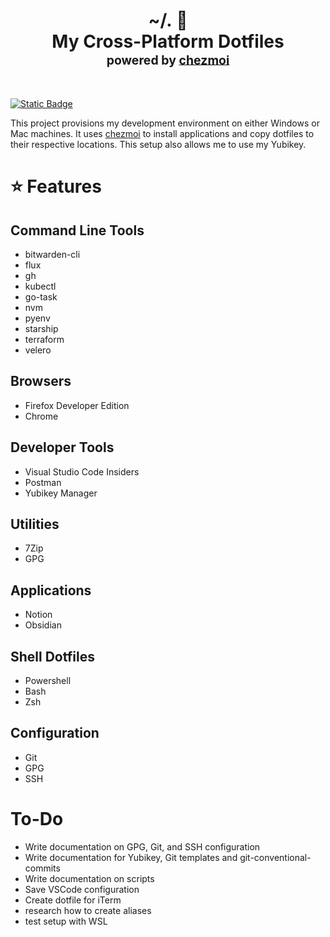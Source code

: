 <h1 align="center">
    <a name="top" title="dotfiles">~/.&nbsp;📂</a><br/>My Cross-Platform Dotfiles<br/> <sup><sub>powered by <a href="https://www.chezmoi.io/">chezmoi</a>
</h1>
<br />

[![Static Badge](https://img.shields.io/badge/Documentation-blue?style=for-the-badge&logo=gitbook)](https://stackclash.github.io/dotfiles)

This project provisions my development environment on either Windows or Mac machines. It uses [chezmoi](https://chezmoi.io) to install applications and copy dotfiles to their respective locations. This setup also allows me to use my Yubikey.

# :star: Features
## Command Line Tools
- bitwarden-cli
- flux
- gh
- kubectl
- go-task
- nvm
- pyenv
- starship
- terraform
- velero

## Browsers
- Firefox Developer Edition
- Chrome

## Developer Tools
- Visual Studio Code Insiders
- Postman
- Yubikey Manager

## Utilities
- 7Zip
- GPG

## Applications
- Notion
- Obsidian

## Shell Dotfiles
- Powershell
- Bash
- Zsh

## Configuration
- Git
- GPG
- SSH



# To-Do
- Write documentation on GPG, Git, and SSH configuration
- Write documentation for Yubikey, Git templates and git-conventional-commits
- Write documentation on scripts
- Save VSCode configuration
- Create dotfile for iTerm
- research how to create aliases
- test setup with WSL
